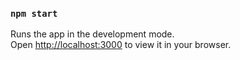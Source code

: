 

### `npm start`

Runs the app in the development mode.\
Open [http://localhost:3000](http://localhost:3000) to view it in your browser.





